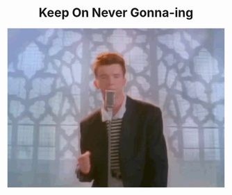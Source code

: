 <!--
# Hacktoberfest 2020

Are you looking to contribute to one of my repositories? Go for it, so long as it's a PR in good faith, I'll mark the PR with the `hactoberfest-accepted` label.

[![hacktoberfest 2020 image](https://hacktoberfest.digitalocean.com/assets/og-hf20-cf92d1a3bfc78883ea79dbac1518f1a4f1585e23eb69337ea730447cb70fa777.png)](https://hacktoberfest.digitalocean.com/)

<hr>

-->

<div align="center">
  <h1>Keep On Never Gonna-ing</h1>
  <a href="https://www.youtube.com/watch?v=dQw4w9WgXcQ">
    <img src="https://github.com/edm00se/edm00se/raw/master/never.gif" alt="never gonna give you up">
  </a>
</div>

<!--
[![edm00se's github stats](https://github-readme-stats.vercel.app/api?username=edm00se&show_icons=true&theme=onedark)](https://github.com/edm00se/github-readme-stats)

[![ReadMe Card](https://github-readme-stats.vercel.app/api/pin/?username=edm00se&repo=AnAppOfIceAndFire)](https://github.com/edm00se/AnAppOfIceAndFire)

![Top Languages](https://github-readme-stats.vercel.app/api/top-langs/?username=edm00se)
-->
